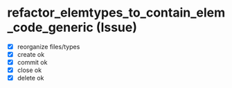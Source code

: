 # refactor_elemtypes_to_contain_elem_code_generic (Issue)

- [x] reorganize files/types
- [x] create ok
- [x] commit ok
- [x] close ok
- [x] delete ok
